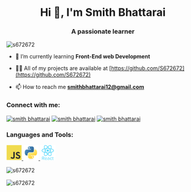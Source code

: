 <h1 align="center">Hi 👋, I'm Smith Bhattarai</h1>
<h3 align="center">A passionate learner</h3>

<p align="left"> <img src="https://komarev.com/ghpvc/?username=s672672&label=Profile%20views&color=0e75b6&style=flat" alt="s672672" /> </p>

- 🌱 I’m currently learning **Front-End web Development**

- 👨‍💻 All of my projects are available at [https://github.com/S672672](https://github.com/S672672)

- 📫 How to reach me **smithbhattarai12@gmail.com**

<h3 align="left">Connect with me:</h3>
<p align="left">
<a href="https://linkedin.com/in/smith bhattarai" target="blank"><img align="center" src="https://raw.githubusercontent.com/rahuldkjain/github-profile-readme-generator/master/src/images/icons/Social/linked-in-alt.svg" alt="smith bhattarai" height="30" width="40" /></a>
<a href="https://fb.com/smith bhattarai" target="blank"><img align="center" src="https://raw.githubusercontent.com/rahuldkjain/github-profile-readme-generator/master/src/images/icons/Social/facebook.svg" alt="smith bhattarai" height="30" width="40" /></a>
<a href="https://www.hackerrank.com/smith bhattarai" target="blank"><img align="center" src="https://raw.githubusercontent.com/rahuldkjain/github-profile-readme-generator/master/src/images/icons/Social/hackerrank.svg" alt="smith bhattarai" height="30" width="40" /></a>
</p>

<h3 align="left">Languages and Tools:</h3>
<p align="left">  <a href="https://developer.mozilla.org/en-US/docs/Web/JavaScript" target="_blank" rel="noreferrer"> <img src="https://raw.githubusercontent.com/devicons/devicon/master/icons/javascript/javascript-original.svg" alt="javascript" width="40" height="40"/> </a> <a href="https://www.python.org" target="_blank" rel="noreferrer"> <img src="https://raw.githubusercontent.com/devicons/devicon/master/icons/python/python-original.svg" alt="python" width="40" height="40"/> </a> <a href="https://reactjs.org/" target="_blank" rel="noreferrer"> <img src="https://raw.githubusercontent.com/devicons/devicon/master/icons/react/react-original-wordmark.svg" alt="react" width="40" height="40"/> </a> </p>

<p><img align="center" src="https://github-readme-stats.vercel.app/api/top-langs?username=s672672&show_icons=true&locale=en&layout=compact" alt="s672672" /></p>

<p><img align="center" src="https://github-readme-streak-stats.herokuapp.com/?user=s672672&" alt="s672672" /></p>
